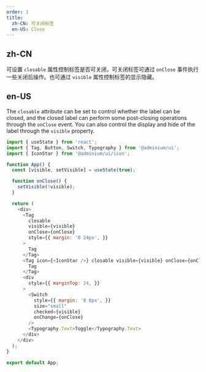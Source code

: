 ```yaml
---
order: 1
title:
  zh-CN: 可关闭标签
  en-US: Close
---
```


## zh-CN

可设置 `closable` 属性控制标签是否可关闭，可关闭标签可通过 `onClose` 事件执行一些关闭后操作。也可通过 `visible` 属性控制标签的显示隐藏。

## en-US

The `closable` attribute can be set to control whether the label can be closed, and the closed label can perform some post-closing operations through the `onClose` event. You can also control the display and hide of the label through the `visible` property.

```js
import { useState } from 'react';
import { Tag, Button, Switch, Typography } from '@adminium/ui';
import { IconStar } from '@adminium/ui/icon';

function App() {
  const [visible, setVisible] = useState(true);

  function onClose() {
    setVisible(!visible);
  }

  return (
    <div>
      <Tag
        closable
        visible={visible}
        onClose={onClose}
        style={{ margin: '0 24px', }}
      >
        Tag
      </Tag>
      <Tag icon={<IconStar />} closable visible={visible} onClose={onClose}>
        Tag
      </Tag>
      <div
        style={{ marginTop: 24, }}
      >
        <Switch
          style={{ margin: '0 8px', }}
          size="small"
          checked={visible}
          onChange={onClose}
        />
        <Typography.Text>Toggle</Typography.Text>
      </div>
    </div>
  );
}

export default App;
```
